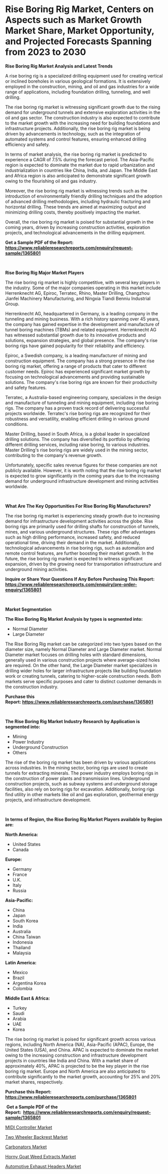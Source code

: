<p><h1>Rise Boring Rig Market, Centers on Aspects such as Market Growth Market Share, Market Opportunity, and Projected Forecasts Spanning from 2023 to 2030</h1></p><p><strong>Rise Boring Rig Market Analysis and Latest Trends</strong></p>
<p><p>A rise boring rig is a specialized drilling equipment used for creating vertical or inclined boreholes in various geological formations. It is extensively employed in the construction, mining, and oil and gas industries for a wide range of applications, including foundation drilling, tunneling, and well drilling.</p><p>The rise boring rig market is witnessing significant growth due to the rising demand for underground tunnels and extensive exploration activities in the oil and gas sector. The construction industry is also expected to contribute to the market growth with the increasing need for building foundations and infrastructure projects. Additionally, the rise boring rig market is being driven by advancements in technology, such as the integration of automated systems and control features, ensuring enhanced drilling efficiency and safety.</p><p>In terms of market analysis, the rise boring rig market is predicted to experience a CAGR of 7.5% during the forecast period. The Asia-Pacific region is expected to dominate the market due to rapid urbanization and industrialization in countries like China, India, and Japan. The Middle East and Africa region is also anticipated to demonstrate significant growth owing to the flourishing oil and gas industry.</p><p>Moreover, the rise boring rig market is witnessing trends such as the introduction of environmentally friendly drilling techniques and the adoption of advanced drilling methodologies, including hydraulic fracturing and horizontal drilling. These trends are aimed at maximizing output and minimizing drilling costs, thereby positively impacting the market.</p><p>Overall, the rise boring rig market is poised for substantial growth in the coming years, driven by increasing construction activities, exploration projects, and technological advancements in the drilling equipment.</p></p>
<p><strong>Get a Sample PDF of the Report:&nbsp; <a href="https://www.reliableresearchreports.com/enquiry/request-sample/1365801">https://www.reliableresearchreports.com/enquiry/request-sample/1365801</a></strong></p>
<p>&nbsp;</p>
<p><strong>Rise Boring Rig Major Market Players</strong></p>
<p><p>The rise boring rig market is highly competitive, with several key players in the industry. Some of the major companies operating in this market include Herrenknecht AG, Epiroc, Terratec, Rhino, Master Drilling, Changzhou Jianfei Machinery Manufacturing, and Ningxia Tiandi Benniu Industrial Group.</p><p>Herrenknecht AG, headquartered in Germany, is a leading company in the tunneling and mining business. With a rich history spanning over 45 years, the company has gained expertise in the development and manufacture of tunnel boring machines (TBMs) and related equipment. Herrenknecht AG has witnessed substantial growth due to its innovative products and solutions, expansion strategies, and global presence. The company's rise boring rigs have gained popularity for their reliability and efficiency.</p><p>Epiroc, a Swedish company, is a leading manufacturer of mining and construction equipment. The company has a strong presence in the rise boring rig market, offering a range of products that cater to different customer needs. Epiroc has experienced significant market growth by focusing on technological advancements and providing sustainable solutions. The company's rise boring rigs are known for their productivity and safety features.</p><p>Terratec, a Australia-based engineering company, specializes in the design and manufacture of tunneling and mining equipment, including rise boring rigs. The company has a proven track record of delivering successful projects worldwide. Terratec's rise boring rigs are recognized for their robustness and versatility, enabling efficient drilling in various ground conditions.</p><p>Master Drilling, based in South Africa, is a global leader in specialized drilling solutions. The company has diversified its portfolio by offering different drilling services, including raise boring, to various industries. Master Drilling's rise boring rigs are widely used in the mining sector, contributing to the company's revenue growth.</p><p>Unfortunately, specific sales revenue figures for these companies are not publicly available. However, it is worth noting that the rise boring rig market is expected to grow significantly in the coming years due to the increasing demand for underground infrastructure development and mining activities worldwide.</p></p>
<p>&nbsp;</p>
<p><strong>What Are The Key Opportunities For Rise Boring Rig Manufacturers?</strong></p>
<p><p>The rise boring rig market is experiencing steady growth due to increasing demand for infrastructure development activities across the globe. Rise boring rigs are primarily used for drilling shafts for construction of tunnels, mines, and various underground structures. These rigs offer advantages such as high drilling performance, increased safety, and reduced operational time, driving their demand in the market. Additionally, technological advancements in rise boring rigs, such as automation and remote control features, are further boosting their market growth. In the future, the rise boring rig market is expected to witness significant expansion, driven by the growing need for transportation infrastructure and underground mining activities.</p></p>
<p><strong>Inquire or Share Your Questions If Any Before Purchasing This Report: <a href="https://www.reliableresearchreports.com/enquiry/pre-order-enquiry/1365801">https://www.reliableresearchreports.com/enquiry/pre-order-enquiry/1365801</a></strong></p>
<p>&nbsp;</p>
<p><strong>Market Segmentation</strong></p>
<p><strong>The Rise Boring Rig Market Analysis by types is segmented into:</strong></p>
<p><ul><li>Normal Diameter</li><li>Large Diameter</li></ul></p>
<p><p>The Rise Boring Rig market can be categorized into two types based on the diameter size, namely Normal Diameter and Large Diameter market. Normal Diameter market focuses on drilling holes with standard dimensions, generally used in various construction projects where average-sized holes are required. On the other hand, the Large Diameter market specializes in drilling wider holes for larger infrastructure projects like building foundation work or creating tunnels, catering to higher-scale construction needs. Both markets serve specific purposes and cater to distinct customer demands in the construction industry.</p></p>
<p><strong>Purchase this Report:&nbsp;<a href="https://www.reliableresearchreports.com/purchase/1365801">https://www.reliableresearchreports.com/purchase/1365801</a></strong></p>
<p>&nbsp;</p>
<p><strong>The Rise Boring Rig Market Industry Research by Application is segmented into:</strong></p>
<p><ul><li>Mining</li><li>Power Industry</li><li>Underground Construction</li><li>Others</li></ul></p>
<p><p>The rise of the boring rig market has been driven by various applications across industries. In the mining sector, boring rigs are used to create tunnels for extracting minerals. The power industry employs boring rigs in the construction of power plants and transmission lines. Underground construction projects, such as subway systems and underground storage facilities, also rely on boring rigs for excavation. Additionally, boring rigs find utility in other markets like oil and gas exploration, geothermal energy projects, and infrastructure development.</p></p>
<p>&nbsp;</p>
<p><strong>In terms of Region, the Rise Boring Rig Market Players available by Region are:</strong></p>
<p>
    <p> <strong> North America: </strong>
        <ul>
            <li>United States</li>
            <li>Canada</li>
        </ul>
        </p> 
    <p> <strong> Europe: </strong>
        <ul>
            <li>Germany</li>
            <li>France</li>
            <li>U.K.</li>
            <li>Italy</li>
            <li>Russia</li>
        </ul>
        </p> 
    <p> <strong> Asia-Pacific: </strong>
        <ul>
            <li>China</li>
            <li>Japan</li>
            <li>South Korea</li>
            <li>India</li>
            <li>Australia</li>
            <li>China Taiwan</li>
            <li>Indonesia</li>
            <li>Thailand</li>
            <li>Malaysia</li>
        </ul>
        </p> 
    <p> <strong> Latin America: </strong>
        <ul>
            <li>Mexico</li>
            <li>Brazil</li>
            <li>Argentina Korea</li>
            <li>Colombia</li>
        </ul>
        </p> 
    <p> <strong> Middle East & Africa: </strong>
        <ul>
            <li>Turkey</li>
            <li>Saudi</li>
            <li>Arabia</li>
            <li>UAE</li>
            <li>Korea</li>
        </ul>
    </p>
    </p>
<p><p>The rise boring rig market is poised for significant growth across various regions, including North America (NA), Asia-Pacific (APAC), Europe, the United States (USA), and China. APAC is expected to dominate the market owing to the increasing construction and infrastructure development projects in countries like India and China. With a market share of approximately 40%, APAC is projected to be the key player in the rise boring rig market. Europe and North America are also anticipated to contribute significantly to the market growth, accounting for 25% and 20% market shares, respectively.</p></p>
<p><strong>Purchase this Report: <a href="https://www.reliableresearchreports.com/purchase/1365801">https://www.reliableresearchreports.com/purchase/1365801</a></strong></p>
<p>&nbsp;<strong>Get a Sample PDF of the Report:&nbsp;&nbsp;<a href="https://www.reliableresearchreports.com/enquiry/request-sample/1365801">https://www.reliableresearchreports.com/enquiry/request-sample/1365801</a></strong></p>
<p><strong></strong></p>
<p><p><a href="https://www.linkedin.com/pulse/midi-controller-market-research-report-unlocks-analysis-financial-yntrf/">MIDI Controller Market</a></p><p><a href="https://github.com/sofayahoo2023/Market-Research-Report-List-1/blob/main/two-wheeler-backrest-market.md">Two Wheeler Backrest Market</a></p><p><a href="https://medium.com/@smithazim89098/carbonators-market-size-growth-forecast-2023-2030-432c7ed7a050">Carbonators Market</a></p><p><a href="https://medium.com/@kelsitorphy644/horny-goat-weed-extracts-market-size-growth-forecast-2023-2030-9cceec7eb160">Horny Goat Weed Extracts Market</a></p><p><a href="https://github.com/vimar16th/Market-Research-Report-List-1/blob/main/automotive-exhaust-headers-market.md">Automotive Exhaust Headers Market</a></p></p>